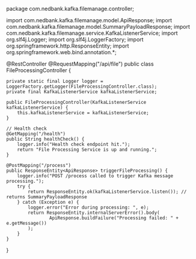 package com.nedbank.kafka.filemanage.controller;

import com.nedbank.kafka.filemanage.model.ApiResponse;
import com.nedbank.kafka.filemanage.model.SummaryPayloadResponse;
import com.nedbank.kafka.filemanage.service.KafkaListenerService;
import org.slf4j.Logger;
import org.slf4j.LoggerFactory;
import org.springframework.http.ResponseEntity;
import org.springframework.web.bind.annotation.*;

@RestController
@RequestMapping("/api/file")
public class FileProcessingController {

    private static final Logger logger = LoggerFactory.getLogger(FileProcessingController.class);
    private final KafkaListenerService kafkaListenerService;

    public FileProcessingController(KafkaListenerService kafkaListenerService) {
        this.kafkaListenerService = kafkaListenerService;
    }

    // Health check
    @GetMapping("/health")
    public String healthCheck() {
        logger.info("Health check endpoint hit.");
        return "File Processing Service is up and running.";
    }

    @PostMapping("/process")
    public ResponseEntity<ApiResponse> triggerFileProcessing() {
        logger.info("POST /process called to trigger Kafka message processing.");
        try {
            return ResponseEntity.ok(kafkaListenerService.listen()); // returns SummaryPayloadResponse
        } catch (Exception e) {
            logger.error("Error during processing: ", e);
            return ResponseEntity.internalServerError().body(
                    ApiResponse.buildFailure("Processing failed: " + e.getMessage())
            );
        }
    }
}
